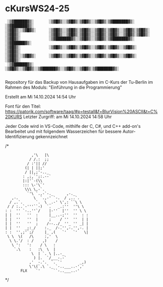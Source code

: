 # cKursWS24-25

```
 ░▒▓██████▓▒░       ░▒▓█▓▒░░▒▓█▓▒░▒▓█▓▒░░▒▓█▓▒░▒▓███████▓▒░ ░▒▓███████▓▒░ 
░▒▓█▓▒░░▒▓█▓▒░      ░▒▓█▓▒░░▒▓█▓▒░▒▓█▓▒░░▒▓█▓▒░▒▓█▓▒░░▒▓█▓▒░▒▓█▓▒░        
░▒▓█▓▒░             ░▒▓█▓▒░░▒▓█▓▒░▒▓█▓▒░░▒▓█▓▒░▒▓█▓▒░░▒▓█▓▒░▒▓█▓▒░        
░▒▓█▓▒░             ░▒▓███████▓▒░░▒▓█▓▒░░▒▓█▓▒░▒▓███████▓▒░ ░▒▓██████▓▒░  
░▒▓█▓▒░             ░▒▓█▓▒░░▒▓█▓▒░▒▓█▓▒░░▒▓█▓▒░▒▓█▓▒░░▒▓█▓▒░      ░▒▓█▓▒░ 
░▒▓█▓▒░░▒▓█▓▒░      ░▒▓█▓▒░░▒▓█▓▒░▒▓█▓▒░░▒▓█▓▒░▒▓█▓▒░░▒▓█▓▒░      ░▒▓█▓▒░ 
 ░▒▓██████▓▒░       ░▒▓█▓▒░░▒▓█▓▒░░▒▓██████▓▒░░▒▓█▓▒░░▒▓█▓▒░▒▓███████▓▒░  
                                                                                                                                                    
```

Repository für das Backup von Hausaufgaben im C-Kurs der Tu-Berlin im Rahmen des Moduls: "Einführung in die Programmierung"

Erstellt am Mi 14.10.2024 14:54 Uhr

Font für den Titel: https://patorjk.com/software/taag/#p=testall&f=BlurVision%20ASCII&t=C%20KURS Letzter Zurgriff: am Mi 14.10.2024 14:58 Uhr

Jeder Code wird in VS-Code, mithilfe der C, C#, und C++ add-on's Bearbeitet und mit folgendem Wasserzeichen für bessere Autor-Identifizierung gekennzeichnet

/*

                ,'\   |\
               / /.:  ;;
              / :'|| //
             (| | ||;'
             / ||,;'-.._
            : ,;,`';:.--`
            |:|'`-(\\
            ::: \-'\`'
             \\\ \,-`.
              `'\ `.,-`-._      ,-._
       ,-.       \  `.,-' `-.  / ,..`.
      / ,.`.      `.  \ _.-' \',: ``\ \
     / / :..`-'''``-)  `.   _.:''  ''\ \
    : :  '' `-..''`/    |-''  |''  '' \ \
    | |  ''   ''  :     |__..-;''  ''  : :
    | |  ''   ''  |     ;    / ''  ''  | |
    | |  ''   ''  ;    /--../_ ''_ '' _| |
    | |  ''  _;:_/    :._  /-.'',-.'',-. |
    : :  '',;'`;/     |_ ,(   `'   `'   \|
     \ \  \(   /\     :,'  \
      \ \.'/  : /    ,)    /
       \ ':   ':    / \   :
        `.\    :   :\  \  |
                \  | `. \ |..-_
                 ) |.  `/___-.-`
               ,'  -.'.  `. `'        _,)
               \'\(`.\ `._ `-..___..-','
           FLX    `'      ``-..___..-'


*/
